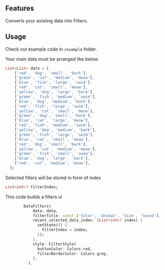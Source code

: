 <!--
This README describes the package. If you publish this package to pub.dev,
this README's contents appear on the landing page for your package.

For information about how to write a good package README, see the guide for
[writing package pages](https://dart.dev/guides/libraries/writing-package-pages).

For general information about developing packages, see the Dart guide for
[creating packages](https://dart.dev/guides/libraries/create-library-packages)
and the Flutter guide for
[developing packages and plugins](https://flutter.dev/developing-packages).
-->



## Features

Converts your existing data into Filters.
 
## Usage

Check out example code in `/example` folder.


Your main data must be arranged like below.

```dart
List<List> data = [
    ['red', 'dog', 'small', 'bark'],
    ['green', 'cat', 'medium', 'meow'],
    ['blue', 'fish', 'large', 'swim'],
    ['red', 'cat', 'small', 'meow'],
    ['yellow', 'dog', 'large', 'bark'],
    ['green', 'fish', 'medium', 'swim'],
    ['blue', 'dog', 'medium', 'bark'],
    ['red', 'fish', 'large', 'swim'],
    ['yellow', 'cat', 'small', 'meow'],
    ['green', 'dog', 'small', 'bark'],
    ['blue', 'cat', 'large', 'meow'],
    ['red', 'fish', 'medium', 'swim'],
    ['yellow', 'dog', 'medium', 'bark'],
    ['green', 'fish', 'large', 'swim'],
    ['blue', 'cat', 'small', 'meow'],
    ['red', 'dog', 'small', 'bark'],
    ['yellow', 'cat', 'medium', 'meow'],
    ['green', 'fish', 'small', 'swim'],
    ['blue', 'dog', 'large', 'bark'],
    ['red', 'cat', 'medium', 'meow'],
  ];


```
Selected filters will be stored in form of index
```dart
List<int>? filterIndex;
```

This code builds a filters ui
```dart
        DataFilters(
            data: data,
            filterTitle: const ['Color', 'Animal', 'Size', 'Sound'],
            recent_selected_data_index: (List<int>? index) {
              setState(() {
                filterIndex = index;
              });
            },
            style: FilterStyle(
              buttonColor: Colors.red,
              filterBorderColor: Colors.grey,
            ),
          ),
```
